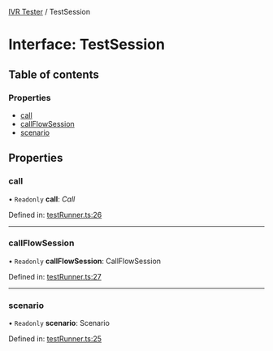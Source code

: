 [IVR Tester](../README.md) / TestSession

# Interface: TestSession

## Table of contents

### Properties

- [call](testsession.md#call)
- [callFlowSession](testsession.md#callflowsession)
- [scenario](testsession.md#scenario)

## Properties

### call

• `Readonly` **call**: *Call*

Defined in: [testRunner.ts:26](https://github.com/SketchingDev/ivr-tester/blob/28834f4/packages/ivr-tester/src/testRunner.ts#L26)

___

### callFlowSession

• `Readonly` **callFlowSession**: CallFlowSession

Defined in: [testRunner.ts:27](https://github.com/SketchingDev/ivr-tester/blob/28834f4/packages/ivr-tester/src/testRunner.ts#L27)

___

### scenario

• `Readonly` **scenario**: Scenario

Defined in: [testRunner.ts:25](https://github.com/SketchingDev/ivr-tester/blob/28834f4/packages/ivr-tester/src/testRunner.ts#L25)
